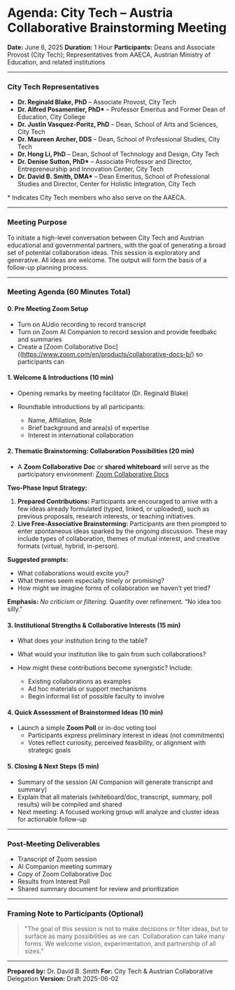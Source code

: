 # **Agenda: City Tech – Austria Collaborative Brainstorming Meeting**

**Date:** June 6, 2025
**Duration:** 1 Hour
**Participants:** Deans and Associate Provost (City Tech); Representatives from AAECA, Austrian Ministry of Education, and related institutions

---

### **City Tech Representatives**

* **Dr. Reginald Blake, PhD** – Associate Provost, City Tech
* **Dr. Alfred Posamentier, PhD\*** – Professor Emeritus and Former Dean of Education, City College
* **Dr. Justin Vasquez-Poritz, PhD** – Dean, School of Arts and Sciences, City Tech
* **Dr. Maureen Archer, DDS** – Dean, School of Professional Studies, City Tech
* **Dr. Hong Li, PhD** – Dean, School of Technology and Design, City Tech
* **Dr. Denise Sutton, PhD\*** – Associate Professor and Director, Entrepreneurship and Innovation Center, City Tech
* **Dr. David B. Smith, DMA\*** – Dean Emeritus, School of Professional Studies and Director, Center for Holistic Integration, City Tech

\* Indicates City Tech members who also serve on the AAECA.




---

### **Meeting Purpose**

To initiate a high-level conversation between City Tech and Austrian educational and governmental partners, with the goal of generating a broad set of potential collaboration ideas. This session is exploratory and generative. All ideas are welcome. The output will form the basis of a follow-up planning process.

---

### **Meeting Agenda (60 Minutes Total)**

#### **0. Pre Meeting Zoom Setup**

* Turn on AUdio recording to record transcript
* Turn on Zoom AI Companion to record session and provide feedbakc and summaries
* Create a [Zoom Collaborative Doc]((https://www.zoom.com/en/products/collaborative-docs-b/) so participants can 
#### **1. Welcome & Introductions (10 min)**

* Opening remarks by meeting facilitator (Dr. Reginald Blake)
* Roundtable introductions by all participants:

  * Name, Affiliation, Role
  * Brief background and area(s) of expertise
  * Interest in international collaboration

#### **2. Thematic Brainstorming: Collaboration Possibilities (20 min)**

* A **Zoom Collaborative Doc** or **shared whiteboard** will serve as the participatory environment:
  [Zoom Collaborative Docs](https://www.zoom.com/en/products/collaborative-docs-b/)

**Two-Phase Input Strategy:**

1. **Prepared Contributions:** Participants are encouraged to arrive with a few ideas already formulated (typed, linked, or uploaded), such as previous proposals, research interests, or teaching initiatives.
2. **Live Free-Associative Brainstorming:** Participants are then prompted to enter spontaneous ideas sparked by the ongoing discussion. These may include types of collaboration, themes of mutual interest, and creative formats (virtual, hybrid, in-person).

**Suggested prompts:**

* What collaborations would excite you?
* What themes seem especially timely or promising?
* How might we imagine forms of collaboration we haven’t yet tried?

**Emphasis:** *No criticism or filtering.* Quantity over refinement. “No idea too silly.”

#### **3. Institutional Strengths & Collaborative Interests (15 min)**

* What does your institution bring to the table?
* What would your institution like to gain from such collaborations?
* How might these contributions become synergistic?
  Include:

  * Existing collaborations as examples
  * Ad hoc materials or support mechanisms
  * Begin informal list of possible faculty to involve

#### **4. Quick Assessment of Brainstormed Ideas (10 min)**

* Launch a simple **Zoom Poll** or in-doc voting tool
  - Participants express preliminary interest in ideas (not commitments)
  - Votes reflect curiosity, perceived feasibility, or alignment with strategic goals

#### **5. Closing & Next Steps (5 min)**

* Summary of the session (AI Companion will generate transcript and summary)
* Explain that all materials (whiteboard/doc, transcript, summary, poll results) will be compiled and shared
* Next meeting: A focused working group will analyze and cluster ideas for actionable follow-up

---

### **Post-Meeting Deliverables**

* Transcript of Zoom session
* AI Companion meeting summary
* Copy of Zoom Collaborative Doc
* Results from Interest Poll
* Shared summary document for review and prioritization

---

### **Framing Note to Participants (Optional)**

> "The goal of this session is not to make decisions or filter ideas, but to surface as many possibilities as we can. Collaboration can take many forms. We welcome vision, experimentation, and partnership of all sizes."

---

**Prepared by:** Dr. David B. Smith
**For:** City Tech & Austrian Collaborative Delegation
**Version:** Draft 2025-06-02

